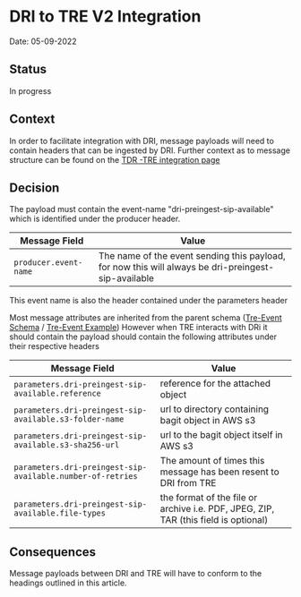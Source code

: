 # DRI to TRE V2 Integration

Date: 05-09-2022

## Status

In progress

## Context

In order to facilitate integration with DRI, message payloads will need to contain headers that can be ingested by DRI. Further context as to message structure can be found 
on the [TDR -TRE integration page](https://github.com/nationalarchives/da-transform-dev-documentation/blob/master/architecture-decision-records/003-New-TDR-TRE-integration.md#tdr-to-tre-new-bagit-event)

## Decision

The payload must contain the event-name "dri-preingest-sip-available" which is identified under the producer header. 

| Message Field         | Value                                                                                               |
|-----------------------|-----------------------------------------------------------------------------------------------------|
| `producer.event-name` | The name of the event sending this payload, for now this will always be dri-preingest-sip-available |

This event name is also the header contained under the parameters header

Most message attributes are inherited from the parent schema ([Tre-Event Schema](https://github.com/nationalarchives/da-transform-schemas/blob/main/tre_schemas/tre-event.json)
/ [Tre-Event Example]()) However when TRE interacts with DRi it should contain the payload should contain the following attributes under their respective headers

| Message Field                                              | Value                                                                                |
|------------------------------------------------------------|--------------------------------------------------------------------------------------|
| `parameters.dri-preingest-sip-available.reference`         | reference for the attached object                                                    |
| `parameters.dri-preingest-sip-available.s3-folder-name`    | url to directory containing bagit object in AWS s3                                   |
| `parameters.dri-preingest-sip-available.s3-sha256-url`     | url to the bagit object itself in AWS s3                                             |
| `parameters.dri-preingest-sip-available.number-of-retries` | The amount of times this message has been resent to DRI from TRE                     |
| `parameters.dri-preingest-sip-available.file-types`        | the format of the file or archive i.e. PDF, JPEG, ZIP, TAR  (this field is optional) |

## Consequences

Message payloads between DRI and TRE will have to conform to the headings outlined in this article.

